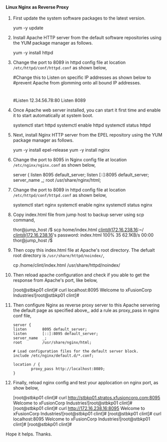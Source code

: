####  Linux Nginx as Reverse Proxy 

1. First update the system software packages to the latest version.

    yum -y update

2. Install Apache HTTP server from the default software repositories using the YUM package manager as follows.

    yum -y install httpd

3. Change the port to 8089 in httpd config file at location `/etc/httpd/conf/httpd.conf` as shown below,

    #Change this to Listen on specific IP addresses as shown below to
    #prevent Apache from glomming onto all bound IP addresses.
    #
    #Listen 12.34.56.78:80
    Listen 8089

4. Once Apache web server installed, you can start it first time and enable it to start automatically at system boot.

    systemctl start httpd
    systemctl enable httpd
    systemctl status httpd

5. Next, install Nginx HTTP server from the EPEL repository using the YUM package manager as follows.

    yum -y install epel-release
    yum -y install nginx

6. Change the port to 8095 in Nginx config file at location `/etc/nginx/nginx.conf` as shown below,

    server {
    listen       8095 default_server;
    listen       [::]:8095 default_server;
    server_name  _;
    root         /usr/share/nginx/html;

7. Change the port to 8089 in httpd config file at location `/etc/httpd/conf/httpd.conf` as shown below,

    systemctl start nginx
    systemctl enable nginx
    systemctl status nginx

8. Copy index.html file from jump host to backup server using scp command,

    thor@jump_host /$ scp home/index.html clint@172.16.238.16:~/
    clint@172.16.238.16's password:
    index.html                                                      100%   35    62.1KB/s   00:00
    thor@jump_host /$

9. Then copy this index.html file at Apache's root directory. The defualt root directory is `/usr/share/httpd/noindex/`, 

    cp /home/clint/index.html /usr/share/httpd/noindex/

10. Then reload apache configuration and check if you able to get the response from Apache's port, like below,

    [root@stbkp01 clint]# curl localhost:8095
    Welcome to  xFusionCorp Industries![root@stbkp01 clint]#

11. Then configure Nginx as reverse proxy server to this Apache servering the default page as specified above,, add a rule as proxy_pass in nginx conf file,

        server {
        listen       8095 default_server;
        listen       [::]:8095 default_server;
        server_name  _;
        root         /usr/share/nginx/html;

        # Load configuration files for the default server block.
        include /etc/nginx/default.d/*.conf;

        location / {
                proxy_pass http://localhost:8089;
        }

12. Finally, reload nginx config and test your applocation on nginx port, as show below,

    [root@stbkp01 clint]# curl http://stbkp01.stratos.xfusioncorp.com:8095
    Welcome to  xFusionCorp Industries![root@stbkp01 clint]#
    [root@stbkp01 clint]# curl http://172.16.238.16:8095
    Welcome to  xFusionCorp Industries![root@stbkp01 clint]#
    [root@stbkp01 clint]# curl localhost:8095
    Welcome to  xFusionCorp Industries![root@stbkp01 clint]#
    [root@stbkp01 clint]#

Hope it helps. Thanks.